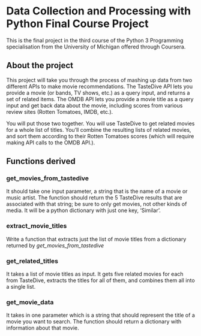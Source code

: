 # Data Collection and Processing with Python Final Course Project
This is the final project in the third course of the Python 3 Programming specialisation from the University of Michigan offered through Coursera.
## About the project
This project will take you through the process of mashing up data from two different APIs to make movie recommendations. The TasteDive API lets you provide a movie (or bands, TV shows, etc.) as a query input, and returns a set of related items. The OMDB API lets you provide a movie title as a query input and get back data about the movie, including scores from various review sites (Rotten Tomatoes, IMDB, etc.).

You will put those two together. You will use TasteDive to get related movies for a whole list of titles. You’ll combine the resulting lists of related movies, and sort them according to their Rotten Tomatoes scores (which will require making API calls to the OMDB API.).
## Functions derived
### get_movies_from_tastedive
It should take one input parameter, a string that is the name of a movie or music artist. The function should return the 5 TasteDive results that are associated with that string; be sure to only get movies, not other kinds of media. It will be a python dictionary with just one key, ‘Similar’.
### extract_movie_titles
Write a function that extracts just the list of movie titles from a dictionary returned by *get_movies_from_tastedive*
### get_related_titles
It takes a list of movie titles as input. It gets five related movies for each from TasteDive, extracts the titles for all of them, and combines them all into a single list.
### get_movie_data
It takes in one parameter which is a string that should represent the title of a movie you want to search. The function should return a dictionary with information about that movie.
